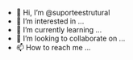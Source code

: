 - 👋 Hi, I’m @suporteestrutural
- 👀 I’m interested in ...
- 🌱 I’m currently learning ...
- 💞️ I’m looking to collaborate on ...
- 📫 How to reach me ...

<!---
suporteestrutural/suporteestrutural is a ✨ special ✨ repository because its `README.md` (this file) appears on your GitHub profile.
You can click the Preview link to take a look at your changes.
--->
